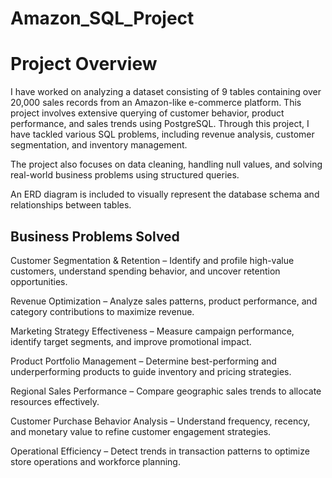 # Amazon_SQL_Project

# Project Overview

I have worked on analyzing a dataset consisting of 9 tables containing over 20,000 sales records from an Amazon-like e-commerce platform. This project involves extensive querying of customer behavior, product performance, and sales trends using PostgreSQL. Through this project, I have tackled various SQL problems, including revenue analysis, customer segmentation, and inventory management.

The project also focuses on data cleaning, handling null values, and solving real-world business problems using structured queries.

An ERD diagram is included to visually represent the database schema and relationships between tables.

## Business Problems Solved 

Customer Segmentation & Retention – Identify and profile high-value customers, understand spending behavior, and uncover retention opportunities.

Revenue Optimization – Analyze sales patterns, product performance, and category contributions to maximize revenue.

Marketing Strategy Effectiveness – Measure campaign performance, identify target segments, and improve promotional impact.

Product Portfolio Management – Determine best-performing and underperforming products to guide inventory and pricing strategies.

Regional Sales Performance – Compare geographic sales trends to allocate resources effectively.

Customer Purchase Behavior Analysis – Understand frequency, recency, and monetary value to refine customer engagement strategies.

Operational Efficiency – Detect trends in transaction patterns to optimize store operations and workforce planning.
